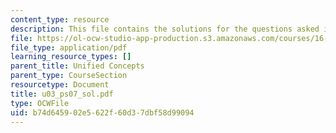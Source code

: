 ```yaml
---
content_type: resource
description: This file contains the solutions for the questions asked in U3.
file: https://ol-ocw-studio-app-production.s3.amazonaws.com/courses/16-01-unified-engineering-i-ii-iii-iv-fall-2005-spring-2006/b74d645902e5622f60d37dbf58d99094_u03_ps07_sol.pdf
file_type: application/pdf
learning_resource_types: []
parent_title: Unified Concepts
parent_type: CourseSection
resourcetype: Document
title: u03_ps07_sol.pdf
type: OCWFile
uid: b74d6459-02e5-622f-60d3-7dbf58d99094
---
```

